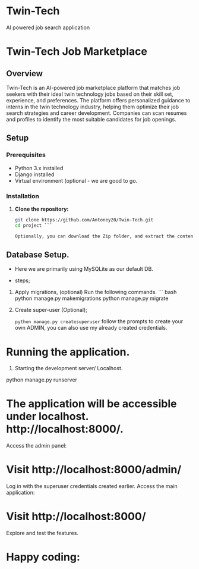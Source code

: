 # Twin-Tech
AI powered job search application
# Twin-Tech Job Marketplace

## Overview
Twin-Tech is an AI-powered job marketplace platform that matches job seekers with their ideal twin technology jobs based on their skill set, experience, and preferences. The platform offers personalized guidance to interns in the twin technology industry, helping them optimize their job search strategies and career development. Companies can scan resumes and profiles to identify the most suitable candidates for job openings.

## Setup

### Prerequisites
- Python 3.x installed
- Django installed
- Virtual environment (optional - we are good to go.

### Installation

1. **Clone the repository:**

   ```bash
   git clone https://github.com/Antoney20/Twin-Tech.git  
   cd project ```

   Optionally, you can download the Zip folder, and extract the contents of the project.

## Database Setup.
- Here we are primarily using MySQLite as our default DB.
* steps;
1.   Apply migrations, (optional)
Run the following commands. 
    ``` bash
    python manage.py makemigrations
    python manage.py migrate        

2. Create super-user (Optional);

    ```python manage.py createsuperuser```
follow the prompts to create your own ADMIN,  you can also use my already created credentials.

# Running the application. 

1. Starting the development server/ Localhost. 

python manage.py runserver
# The application will be accessible under localhost.  http://localhost:8000/.
Access the admin panel:

# Visit http://localhost:8000/admin/
Log in with the superuser credentials created earlier.
Access the main application:

# Visit http://localhost:8000/
Explore and test the features.

# Happy coding:
